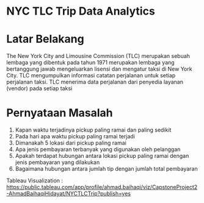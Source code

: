 # NYC TLC Trip Data Analytics

# Latar Belakang

The New York City and Limousine Commission (TLC) merupakan sebuah lembaga yang dibentuk pada tahun 1971 merupakan lembaga yang bertanggung jawab mengeluarkan lisensi dan mengatur taksi di New York City. TLC mengumpulkan informasi catatan perjalanan untuk setiap perjalanan taksi. TLC menerima data perjalanan dari penyedia layanan (vendor) pada setiap taksi

# Pernyataan Masalah
1. Kapan waktu terjadinya pickup paling ramai dan paling sedikit
2. Pada hari apa waktu pickup paling ramai terjadi
3. Dimanakah 5 lokasi dari pickup paling ramai
4. Apa jenis pembayaran terbanyak yang digunakan oleh pelanggan
5. Apakah terdapat hubungan antara lokasi pickup paling ramai dengan jenis pembayaran yang dilakukan
6. Bagaimana hubungan antara jumlah tip dengan jumlah total pembayaran

Tableau Visualization :  
https://public.tableau.com/app/profile/ahmad.baihaqi/viz/CapstoneProject2-AhmadBaihaqiHidayat/NYCTLCTrip?publish=yes
